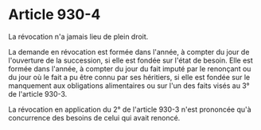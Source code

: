 # Article 930-4

La révocation n'a jamais lieu de plein droit.

La demande en révocation est formée dans l'année, à compter du jour de l'ouverture de la succession, si elle est fondée sur l'état de besoin. Elle est formée dans l'année, à compter du jour du fait imputé par le renonçant ou du jour où le fait a pu être connu par ses héritiers, si elle est fondée sur le manquement aux obligations alimentaires ou sur l'un des faits visés au 3° de l'article 930-3.

La révocation en application du 2° de l'article 930-3 n'est prononcée qu'à concurrence des besoins de celui qui avait renoncé.
